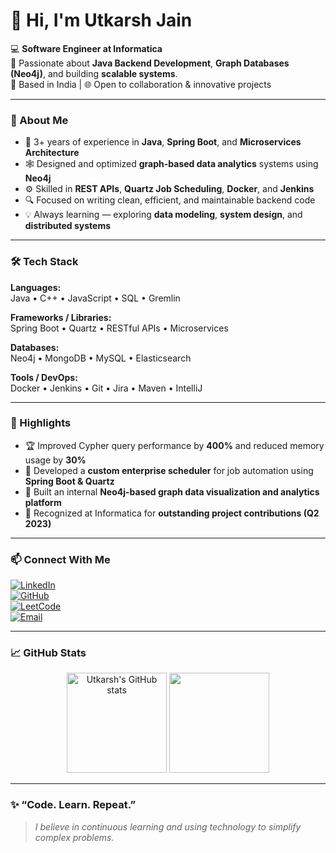 # 👋 Hi, I'm Utkarsh Jain  

💻 **Software Engineer at Informatica**  
🚀 Passionate about **Java Backend Development**, **Graph Databases (Neo4j)**, and building **scalable systems**.  
📍 Based in India | 🌐 Open to collaboration & innovative projects  

---

### 🧠 About Me  
- 🧩 3+ years of experience in **Java**, **Spring Boot**, and **Microservices Architecture**  
- 🕸️ Designed and optimized **graph-based data analytics** systems using **Neo4j**  
- ⚙️ Skilled in **REST APIs**, **Quartz Job Scheduling**, **Docker**, and **Jenkins**  
- 🔍 Focused on writing clean, efficient, and maintainable backend code  
- 💡 Always learning — exploring **data modeling**, **system design**, and **distributed systems**  

---

### 🛠️ Tech Stack  

**Languages:**  
Java • C++ • JavaScript • SQL • Gremlin  

**Frameworks / Libraries:**  
Spring Boot • Quartz • RESTful APIs • Microservices  

**Databases:**  
Neo4j • MongoDB • MySQL • Elasticsearch  

**Tools / DevOps:**  
Docker • Jenkins • Git • Jira • Maven • IntelliJ  

---

### 🌟 Highlights  
- 🏆 Improved Cypher query performance by **400%** and reduced memory usage by **30%**  
- 🔧 Developed a **custom enterprise scheduler** for job automation using **Spring Boot & Quartz**  
- 🧩 Built an internal **Neo4j-based graph data visualization and analytics platform**  
- 💬 Recognized at Informatica for **outstanding project contributions (Q2 2023)**  

---

### 📫 Connect With Me  

[![LinkedIn](https://img.shields.io/badge/LinkedIn-Utkarsh%20Jain-blue?logo=linkedin)](https://www.linkedin.com/in/utkarshjainlpu/)  
[![GitHub](https://img.shields.io/badge/GitHub-Utkarsh--Jain--LPU-black?logo=github)](https://github.com/Utkarsh-Jain-LPU)  
[![LeetCode](https://img.shields.io/badge/LeetCode-Utkarsh__Jain-orange?logo=leetcode)](https://leetcode.com/u/Utkarsh_Jain/)  
[![Email](https://img.shields.io/badge/Email-utkarshjain7869@gmail.com-red?logo=gmail)](mailto:utkarshjain7869@gmail.com)  

---

### 📈 GitHub Stats  

<p align="center">
  <img src="https://github-readme-stats.vercel.app/api?username=Utkarsh-Jain-LPU&show_icons=true&theme=tokyonight" alt="Utkarsh's GitHub stats" height="160"/>
  <img src="https://github-readme-stats.vercel.app/api/top-langs/?username=Utkarsh-Jain-LPU&layout=compact&theme=tokyonight" height="160"/>
</p>

---

### ✨ “Code. Learn. Repeat.”  

> *I believe in continuous learning and using technology to simplify complex problems.*
